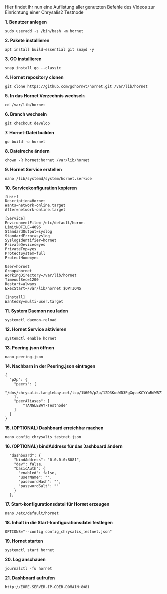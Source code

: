 Hier findet ihr nun eine Auflistung aller genutzten Befehle des Videos zur Einrichtung einer Chrysalis2 Testnode.

**1. Benutzer anlegen**
```
sudo useradd -s /bin/bash -m hornet
```

**2. Pakete installieren**
```
apt install build-essential git snapd -y
```

**3. GO installieren**
```
snap install go --classic
```

**4. Hornet repository clonen**
```
git clone https://github.com/gohornet/hornet.git /var/lib/hornet
```

**5. In das Hornet Verzechnis wechseln**
```
cd /var/lib/hornet
```

**6. Branch wechseln**
```
git checkout develop
```

**7. Hornet-Datei builden**
```
go build -o hornet
```

**8. Dateireche ändern**
```
chown -R hornet:hornet /var/lib/hornet
```

**9. Hornet Service erstellen**
```
nano /lib/systemd/system/hornet.service
```

**10. Servicekonfiguration kopieren**
```
[Unit]
Description=Hornet
Wants=network-online.target
After=network-online.target

[Service]
EnvironmentFile=-/etc/default/hornet
LimitNOFILE=4096
StandardOutput=syslog
StandardError=syslog
SyslogIdentifier=hornet
PrivateDevices=yes
PrivateTmp=yes
ProtectSystem=full
ProtectHome=yes

User=hornet
Group=hornet
WorkingDirectory=/var/lib/hornet
TimeoutSec=1200
Restart=always
ExecStart=/var/lib/hornet $OPTIONS

[Install]
WantedBy=multi-user.target
```

**11. System Daemon neu laden**
```
systemctl daemon-reload
```

**12. Hornet Service aktivieren**
```
systemctl enable hornet
```

**13. Peering.json öffnen**
```
nano peering.json
```

**14. Nachbarn in der Peering.json eintragen**
```
{
  "p2p": {
    "peers": [
        "/dns/chrysalis.tanglebay.net/tcp/15600/p2p/12D3KooWD3PgXqsoKCYYuRdWB71EYEX17mv9HQ1BB2PaDns16UWE"
    ],
    "peerAliases": [
        "TANGLEBAY-Testnode"
    ]
  }
}
```

**15. (OPTIONAL) Dashboard erreichbar machen**
```
nano config_chrysalis_testnet.json
```

**16. (OPTIONAL) bindAddress für das Dashboard ändern**
```
  "dashboard": {
    "bindAddress": "0.0.0.0:8081",
    "dev": false,
    "basicAuth": {
      "enabled": false,
      "userName": "",
      "passwordHash": "",
      "passwordSalt": ""
    }
  },
```

**17. Start-konfigurationsdatei für Hornet erzeugen**
```
nano /etc/default/hornet
```

**18. Inhalt in die Start-konfigurationsdatei festlegen**
```
OPTIONS="--config config_chrysalis_testnet.json"
```

**19. Hornet starten**
```
systemctl start hornet
```

**20. Log anschauen**
```
journalctl -fu hornet
```

**21. Dashboard aufrufen**
```
http://EURE-SERVER-IP-ODER-DOMAIN:8081
```

